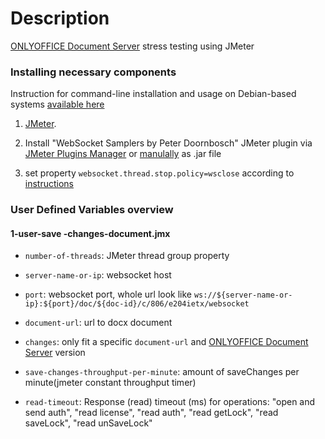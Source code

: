 
# Description

[ONLYOFFICE Document Server][1] stress testing using JMeter

### Installing necessary components

Instruction for command-line installation and usage on Debian-based systems [available here](https://github.com/ONLYOFFICE/document-server-stress-testing/wiki/How-to-run-jmeter-from-terminal-on-ubuntu)

1. [JMeter](https://jmeter.apache.org/download_jmeter.cgi).

2. Install "WebSocket Samplers by Peter Doornbosch" JMeter plugin via [JMeter Plugins Manager](https://jmeter-plugins.org/install/Install/) or [manulally](https://github.com/ptrd/jmeter-websocket-samplers#usage) as .jar file

3. set property `websocket.thread.stop.policy=wsclose` according to [instructions](https://github.com/ptrd/jmeter-websocket-samplers#connections)

### User Defined Variables overview

#### 1-user-save -changes-document.jmx

- `number-of-threads`: JMeter thread group property
- `server-name-or-ip`: websocket host
- `port`: websocket port, whole url look like `ws://${server-name-or-ip}:${port}/doc/${doc-id}/c/806/e204ietx/websocket`
- `document-url`: url to docx document
- `changes`: only fit a specific `document-url` and [ONLYOFFICE Document Server][1] version
- `save-changes-throughput-per-minute`: amount of saveChanges per minute(jmeter constant throughput timer)
- `read-timeout`: Response (read) timeout (ms) for operations: "open and send auth", "read license", "read auth", "read getLock", "read saveLock", "read unSaveLock"

  [1]: https://github.com/ONLYOFFICE/DocumentServer


